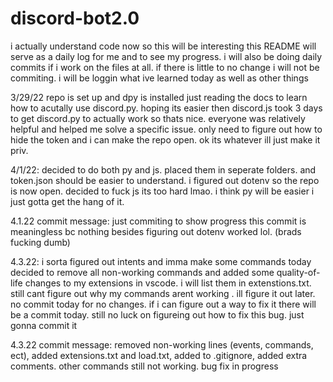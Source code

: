 # discord-bot2.0
i actually understand code now so this will be interesting
this README will serve as a daily log for me and to see my progress. i will also be doing daily commits if i work on the files at all. if there is little to no change i will not be commiting. i will be loggin what ive learned today as well as other things

3/29/22 repo is set up and dpy is installed just reading the docs to learn how to acutally use discord.py. hoping its easier then discord.js took 3 days to get discord.py to actually work so thats nice. everyone was relatively helpful and helped me solve a specific issue. only need to figure out how to hide the token and i can make the repo open. ok its whatever ill just make it priv.

4/1/22: decided to do both py and js. placed them in seperate folders. and token.json should be easier to understand. i figured out dotenv so the repo is now open. decided to fuck js its too hard lmao. i think py will be easier i just gotta get the hang of it. 

4.1.22 commit message: just commiting to show progress this commit is meaningless bc nothing besides figuring out dotenv worked lol. (brads fucking dumb)


4.3.22: 
i sorta figured out intents and imma make some commands today
decided to remove all non-working commands and added some quality-of-life changes to my extensions in vscode. i will list them in extenstions.txt. still cant figure out why my commands arent working . ill figure it out later. no commit today for no changes. if i can figure out a way to fix it there will be a commit today. still no luck on figureing out how to fix this bug. just gonna commit it


4.3.22 commit message: removed non-working lines (events, commands, ect), added extensions.txt and load.txt, added to .gitignore, added extra comments. other commands still not working. bug fix in progress